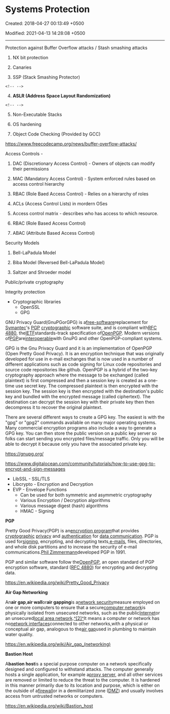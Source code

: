 # Systems Protection

Created: 2018-04-27 00:13:49 +0500

Modified: 2021-04-13 14:28:08 +0500

---

Protection against Buffer Overflow attacks / Stash smashing attacks

1.  NX bit protection

2.  Canaries

3.  SSP (Stack Smashing Protector)

```{=html}
<!-- -->
```
4.  **ASLR (Address Space Layout Randomization)**

```{=html}
<!-- -->
```
5.  Non-Executable Stacks

6.  OS hardening

7.  Object Code Checking (Provided by GCC)



<https://www.freecodecamp.org/news/buffer-overflow-attacks/>



Access Controls -

1.  DAC (Discretionary Access Control) - Owners of objects can modify their permissions

2.  MAC (Mandatory Access Control) - System enforced rules based on access control hierarchy

3.  RBAC (Role Baed Access Control) - Relies on a hierarchy of roles

4.  ACLs (Access Control Lists) in mordern OSes

5.  Access control matrix - describes who has access to which resource.

6.  RBAC (Role Based Access Control)

7.  ABAC (Attribute Based Access Control)



Security Models

1.  Bell-LaPadula Model

2.  Biba Model (Reversed Bell-LaPadula Model)

3.  Saltzer and Shroeder model



Public/private cryptography

Integrity protection
-   Cryptographic libraries
    -   OpenSSL
    -   GPG

GNU Privacy Guard(GnuPGorGPG) is a[free-software](https://en.wikipedia.org/wiki/Free-software)replacement for [Symantec](https://en.wikipedia.org/wiki/NortonLifeLock)'s [PGP](https://en.wikipedia.org/wiki/Pretty_Good_Privacy) [cryptographic](https://en.wikipedia.org/wiki/Cryptography) software suite, and is compliant with[RFC 4880](https://tools.ietf.org/html/rfc4880), the[IETF](https://en.wikipedia.org/wiki/Internet_Engineering_Task_Force)standards-track specification of[OpenPGP](https://en.wikipedia.org/wiki/Pretty_Good_Privacy#OpenPGP). Modern versions of[PGP](https://en.wikipedia.org/wiki/Pretty_Good_Privacy)are[interoperable](https://en.wikipedia.org/wiki/Interoperability)with GnuPG and other OpenPGP-compliant systems.



GPG is the Gnu Privacy Guard and it is an implementation of OpenPGP (Open Pretty Good Privacy). It is an encryption technique that was originally developed for use in e-mail exchanges that is now used in a number of different applications such as code signing for Linux code repositories and source code repositories like github. OpenPGP is a hybrid of the two-key cryptography approach where the message to be exchanged (called plaintext) is first compressed and then a session key is created as a one-time use secret key. The compressed plaintext is then encrypted with the session key. The session key is then encrypted with the destination's public key and bundled with the encrypted message (called ciphertext). The destination can decrypt the session key with their private key then then decompress it to recover the original plaintext.



There are several different ways to create a GPG key. The easiest is with the "gpg" or "gpg2" commands available on many major operating systems. Many commercial encryption programs also include a way to generate a GPG key. You can then store the public version on a public key server so folks can start sending you encrypted files/message traffic. Only you will be able to decrypt it because only you have the associated private key.



<https://gnupg.org/>

<https://www.digitalocean.com/community/tutorials/how-to-use-gpg-to-encrypt-and-sign-messages>


-   LibSSL - SSL/TLS
-   Libcrypto - Encryption and Decryption
-   EVP - Envelope Functions
    -   Can be used for both symmetric and asymmetric cryptography
    -   Various Encryption / Decryption algorithms
    -   Various message digest (hash) algorithms
    -   HMAC - Signing



**PGP**

Pretty Good Privacy(PGP) is an[encryption program](https://en.wikipedia.org/wiki/Encryption_software)that provides [cryptographic](https://en.wikipedia.org/wiki/Cryptographic) [privacy](https://en.wikipedia.org/wiki/Privacy) and [authentication](https://en.wikipedia.org/wiki/Authentication) for [data communication](https://en.wikipedia.org/wiki/Data_communication). PGP is used for[signing](https://en.wikipedia.org/wiki/Digital_signature), encrypting, and decrypting texts,[e-mails](https://en.wikipedia.org/wiki/Email), files, directories, and whole disk partitions and to increase the security of e-mail communications.[Phil Zimmermann](https://en.wikipedia.org/wiki/Phil_Zimmermann)developed PGP in 1991.



PGP and similar software follow the[OpenPGP](https://en.wikipedia.org/wiki/Pretty_Good_Privacy#OpenPGP), an open standard of PGP encryption software, standard ([RFC 4880](https://en.wikipedia.org/wiki/Request_for_Comments)) for encrypting and decrypting data.



<https://en.wikipedia.org/wiki/Pretty_Good_Privacy>



**Air Gap Networking**

An**air gap**,**air wall**or**air gapping**is a[network security](https://en.wikipedia.org/wiki/Network_security)measure employed on one or more computers to ensure that a secure[computer network](https://en.wikipedia.org/wiki/Computer_network)is physically isolated from unsecured networks, such as the public[Internet](https://en.wikipedia.org/wiki/Internet)or an unsecured[local area network](https://en.wikipedia.org/wiki/Local_area_network).[^[2]^](https://en.wikipedia.org/wiki/Air_gap_(networking)#cite_note-2)It means a computer or network has no[network interfaces](https://en.wikipedia.org/wiki/Network_interface)connected to other networks,with a physical or conceptual air gap, analogous to the[air gap](https://en.wikipedia.org/wiki/Air_gap_(plumbing))used in plumbing to maintain water quality.



<https://en.wikipedia.org/wiki/Air_gap_(networking)>



**Bastion Host**

A**bastion host**is a special purpose computer on a network specifically designed and configured to withstand attacks. The computer generally hosts a single application, for example a[proxy server](https://en.wikipedia.org/wiki/Proxy_server), and all other services are removed or limited to reduce the threat to the computer. It is hardened in this manner primarily due to its location and purpose, which is either on the outside of a[firewall](https://en.wikipedia.org/wiki/Firewall_(computing))or in a demilitarized zone ([DMZ](https://en.wikipedia.org/wiki/Demilitarized_zone_(computing))) and usually involves access from untrusted networks or computers.



<https://en.wikipedia.org/wiki/Bastion_host>



